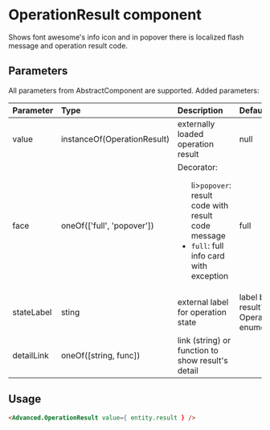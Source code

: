 # OperationResult component

Shows font awesome's info icon and in popover there is localized flash message and operation result code.

## Parameters

All parameters from AbstractComponent are supported. Added parameters:

| Parameter | Type | Description | Default  |
| --- | :--- | :--- | :--- |
| value | instanceOf(OperationResult) | externally loaded operation result | null |
| face | oneOf(['full', 'popover'])  |  Decorator: <ul>li>`popover`: result code with result code message</li><li>`full`: full info card with exception</li></ul>  |  full |
| stateLabel | sting | external label for operation state | label by result's OperationState enumeration  |
| detailLink | oneOf([string, func]) | link (string) or function to show result's detail |  | |

## Usage

```html
<Advanced.OperationResult value={ entity.result } />
```
